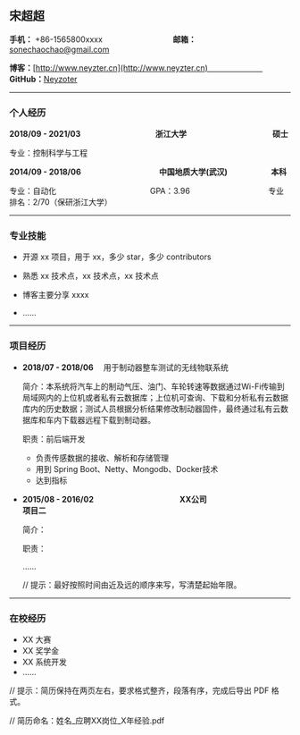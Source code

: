 ## 宋超超

**手机：** +86-1565800xxxx　　　　　　　　　**邮箱：** sonechaochao@gmail.com

**博客：**[http://www.neyzter.cn](http://www.neyzter.cn)　　　　　　　   **GitHub：**[Neyzoter](https://github.com/neyzoter)    

-----------------------

### 个人经历

**2018/09 - 2021/03**　　　　　　　　 　  **浙江大学**　　　　　　　　　　　**硕士**    

专业：控制科学与工程　　　　　　　　  

**2014/09 - 2018/06**　　　　　　　　　　**中国地质大学(武汉)**　　　    　　 **本科**    

专业：自动化　　　　　　　　　　　　GPA：3.96　　　　　　　　　　专业排名：2/70（保研浙江大学）  

------------------------

### 专业技能

* 开源 xx 项目，用于 xx，多少 star，多少 contributors

* 熟悉 xx 技术点，xx 技术点，xx 技术点

* 博客主要分享 xxxx

* ……

---------------------

### 项目经历

* **2018/07 - 2018/06**　 用于制动器整车测试的无线物联系统

  简介：本系统将汽车上的制动气压、油门、车轮转速等数据通过Wi-Fi传输到局域网内的上位机或者私有云数据库；上位机可查询、下载和分析私有云数据库内的历史数据；测试人员根据分析结果修改制动器固件，最终通过私有云数据库和车内下载器远程下载到制动器。

  职责：前后端开发

  * 负责传感数据的接收、解析和存储管理
  * 用到 Spring Boot、Netty、Mongodb、Docker技术
  * 达到指标

* **2015/08 - 2016/02**　　　　　　　　　　　**XX公司**　　　　　　　　　　　**项目二**

  简介：

  职责：

  ……

  // 提示：最好按照时间由近及远的顺序来写，写清楚起始年限。

----------------------------------

### 在校经历

* XX 大赛
* XX 奖学金
* XX 系统开发
* ……

// 提示：简历保持在两页左右，要求格式整齐，段落有序，完成后导出 PDF 格式。

// 简历命名：姓名\_应聘XX岗位\_X年经验.pdf